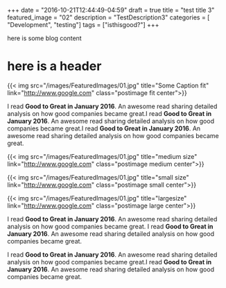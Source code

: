 +++
date = "2016-10-21T12:44:49-04:59"
draft = true
title = "test title 3"
featured_image = "02"
description = "TestDescription3"
categories = [ "Development", "testing"]
tags = ["isthisgood?"]
+++

here is some blog content

here is a header 
=

{{< img src="/images/FeaturedImages/01.jpg" title="Some Caption fit" link="http://www.google.com" class="postimage fit center">}}

I read **Good to Great in January 2016**. An awesome read sharing detailed analysis on how good companies became great.I read **Good to Great in January 2016**. An awesome read sharing detailed analysis on how good companies became great.I read **Good to Great in January 2016**. An awesome read sharing detailed analysis on how good companies became great.




{{< img src="/images/FeaturedImages/01.jpg" title="medium size" link="http://www.google.com" class="postimage medium center">}}

{{< img src="/images/FeaturedImages/01.jpg" title="small size" link="http://www.google.com" class="postimage small center">}}

{{< img src="/images/FeaturedImages/01.jpg" title="largesize" link="http://www.google.com" class="postimage large center">}}

I read **Good to Great in January 2016**. An awesome read sharing detailed analysis on how good companies became great.
I read **Good to Great in January 2016**. An awesome read sharing detailed analysis on how good companies became great.


I read **Good to Great in January 2016**. An awesome read sharing detailed analysis on how good companies became great.I read **Good to Great in January 2016**. An awesome read sharing detailed analysis on how good companies became great.